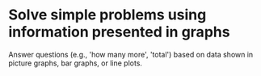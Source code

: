 # Solve simple problems using information presented in graphs

Answer questions (e.g., 'how many more', 'total') based on data shown in picture graphs, bar graphs, or line plots.
